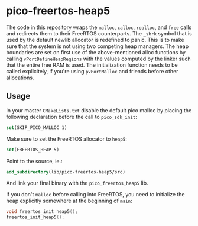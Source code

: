 
pico-freertos-heap5
===================

The code in this repository wraps the `malloc`, `calloc`, `realloc`, and `free`
calls and redirects them to their FreeRTOS counterparts. The `_sbrk` symbol that
is used by the default newlib allocator is redefined to panic. This is to make
sure that the system is not using two competing heap managers. The heap
boundaries are set on first use of the above-mentioned alloc functions by
calling `vPortDefineHeapRegions` with the values computed by the linker such
that the entire free RAM is used. The initialization function needs to be called
explicitely, if you're using `pvPortMalloc` and friends before other allocations.

Usage
-----

In your master `CMakeLists.txt` disable the default pico malloc by placing the
following declaration before the call to `pico_sdk_init`:

```cmake
set(SKIP_PICO_MALLOC 1)
```

Make sure to set the FreeRTOS allocator to `heap5`:

```cmake
set(FREERTOS_HEAP 5)
```

Point to the source, ie.:

```cmake
add_subdirectory(lib/pico-freertos-heap5/src)
```

And link your final binary with the `pico_freertos_heap5` lib.

If you don't `malloc` before calling into FreeRTOS, you need to initialize the
heap explicitly somewhere at the beginning of `main`:

```c
void freertos_init_heap5();
freertos_init_heap5();
```
